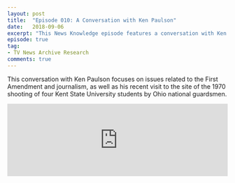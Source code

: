 ```yaml
---
layout: post
title:  "Episode 010: A Conversation with Ken Paulson"
date:   2018-09-06
excerpt: "This News Knowledge episode features a conversation with Ken Paulson, who is president of the Newseum Institute's First Amendment Center and dean of the College of Media and Entertainment at Middle Tennessee State University."
episode: true
tag:
- TV News Archive Research
comments: true
---
```

This conversation with Ken Paulson focuses on issues related to the First Amendment and journalism, as well as his recent visit to the site of the 1970 shooting of four Kent State University students by Ohio national guardsmen.
<iframe width="100%" height="166" scrolling="no" frameborder="no" allow="autoplay" src="https://w.soundcloud.com/player/?url=https%3A//api.soundcloud.com/tracks/496761447&color=%23ff5500&auto_play=false&hide_related=false&show_comments=true&show_user=true&show_reposts=false&show_teaser=true"></iframe>
